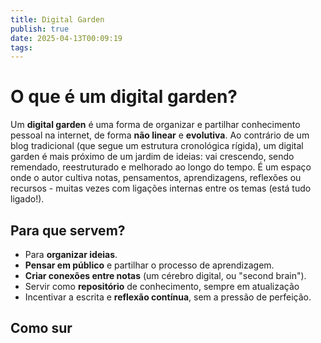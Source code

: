 ```yaml
---
title: Digital Garden
publish: true
date: 2025-04-13T00:09:19
tags:
---
```

# O que é um digital garden?
Um **digital garden** é uma forma de organizar e partilhar conhecimento pessoal na internet, de forma **não linear** e **evolutiva**. Ao contrário de um blog tradicional (que segue um estrutura cronológica rígida), um digital garden é mais próximo de um jardim de ideias: vai crescendo, sendo remendado, reestruturado e melhorado ao longo do tempo.
É um espaço onde o autor cultiva notas, pensamentos, aprendizagens, reflexões ou recursos - muitas vezes com ligações internas entre os temas (está tudo ligado!).

## Para que servem?
- Para **organizar ideias**.
- **Pensar em público** e partilhar o processo de aprendizagem.
- **Criar conexões entre notas** (um cérebro digital, ou "second brain").
- Servir como **repositório** de conhecimento, sempre em atualização
- Incentivar a escrita e **reflexão contínua**, sem a pressão de perfeição.

## Como sur

